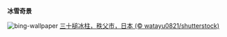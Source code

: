 
**冰雪奇景**

![bing-wallpaper](https://www.bing.com/th?id=OHR.Misotsuchi2025_ZH-CN9260395680_1920x1080.jpg)
[三十槌冰柱，秩父市，日本 (© watayu0821/shutterstock)](https://www.bing.com/search?q=%E5%86%B0%E6%9F%B1&amp;form=hpcapt&amp;mkt=zh-cn)
  